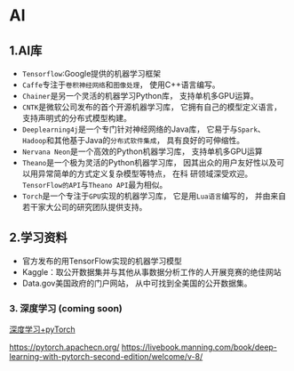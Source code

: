 # AI

## 1.AI库


* `Tensorflow`:Google提供的机器学习框架
* `Caffe`专注于`卷积神经网络`和`图像处理`， 使用C++语言编写。
* `Chainer`是另一个灵活的机器学习Python库， 支持单机多GPU运算。
* `CNTK`是微软公司发布的首个开源机器学习库， 它拥有自己的模型定义语言， 支持声明式的分布式模型构建。
* `Deeplearning4j`是一个专门针对神经网络的Java库， 它易于与`Spark`、 `Hadoop`和其他基于Java的`分布式软件集成`， 具有良好的可伸缩性。
* `Nervana Neon`是一个高效的Python机器学习库， 支持单机多GPU运算
* `Theano`是一个极为灵活的Python机器学习库， 因其出众的用户友好性以及可以用异常简单的方式定义复杂模型等特点， 在科
研领域深受欢迎。 `TensorFlow的API`与`Theano API`最为相似。
* `Torch`是一个专注于`GPU`实现的机器学习库， 它是用`Lua语言`编写的， 并由来自若干家大公司的研究团队提供支持。

## 2.学习资料

* <a herf="https://github.com/tensorflow/models">官方发布的用TensorFlow实现的机器学习模型</a>
* <a herf="https://www.kaggle.com">Kaggle</a>：取公开数据集并与其他从事数据分析工作的人开展竞赛的绝佳网站
* <a herf="https://www.data.gov/">Data.gov</a>美国政府的门户网站， 从中可找到全美国的公开数据集。


### 3. 深度学习 (coming soon)

[深度学习+pyTorch](https://tangshusen.me/Dive-into-DL-PyTorch/#/)


https://pytorch.apachecn.org/
https://livebook.manning.com/book/deep-learning-with-pytorch-second-edition/welcome/v-8/